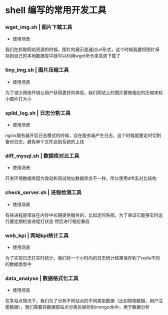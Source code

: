 # shell 编写的常用开发工具
### wget_img.sh | 图片下载工具
* 使用场景

 我们在抓取网站资源的时候，图片的展示是通过url形式，这个时候我要将图片保存到自己的本地数据库中就可以利用wget命令来高效下载了   
 
### tiny_img.sh | 图片压缩工具
* 使用场景   

 为了减少网络开销让用户获得更好的体验，我们网站上的图片要做相应的压缩来较小图片打大小

### splid_log.sh | 日志分割工具
* 使用场景

 nginx服务器开启日志模式的时候，会在服务端产生日志，这个时候就要定时切割备份日志，避免单个文件达到系统的上线

### diff_mysql.sh | 数据库对比工具
* 使用场景

 开发环境数据库因为改动和测试地址数据库会不一样，所以使用diff去对比结构  

### check_server.sh | 进程检测工具
* 使用场景

 有些进程是常驻在内存中长期提供服务的，比如定时系统，为了保证它能够实时运行要定期检查进程打状态 然后进行相应重启

### web_kpi | 网站kpi统计工具 
* 使用场景

 为了实现日志打实时统计，我们将一个小时内的日志统计结果保存到了redis不同的数据类型中

### data_analyse | 数据格式化工具
* 使用场景

 在多站点情况下，我们为了分析不同站点的不同类型数据（比如购物数据，用户注册数据），我们需要将数据按站点分类后保存到mongodb中，用于数据分析
